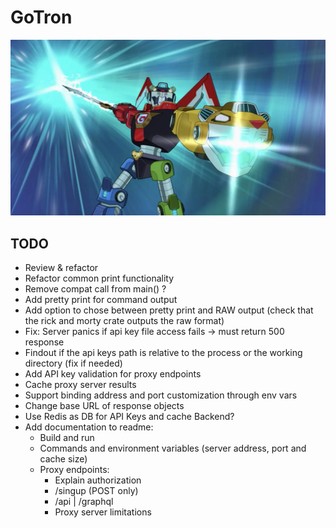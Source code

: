 # GoTron

![GoTron](gotron.webp)


## TODO

- Review & refactor
- Refactor common print functionality
- Remove compat call from main() ?
- Add pretty print for command output
- Add option to chose between pretty print and RAW output (check that the rick and morty crate outputs the raw format)
- Fix: Server panics if api key file access fails -> must return 500 response
- Findout if the api keys path is relative to the process or the working directory (fix if needed)
- Add API key validation for proxy endpoints
- Cache proxy server results
- Support binding address and port customization through env vars
- Change base URL of response objects
- Use Redis as DB for API Keys and cache Backend?
- Add documentation to readme:
    - Build and run
    - Commands and environment variables (server address, port and cache size)
    - Proxy endpoints:
        - Explain authorization
        - /singup (POST only)
        - /api | /graphql
        - Proxy server limitations